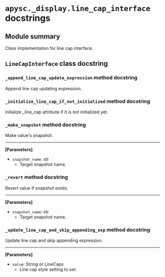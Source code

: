 # `apysc._display.line_cap_interface` docstrings

## Module summary

Class implementation for line cap interface.

## `LineCapInterface` class docstring

### `_append_line_cap_update_expression` method docstring

Append line cap updating expression.

### `_initialize_line_cap_if_not_initialized` method docstring

Inilialize _line_cap attribute if it is not initialized yet.

### `_make_snapshot` method docstring

Make value's snapshot.<hr>

**[Parameters]**

- `snapshot_name`: str
  - Target snapshot name.

### `_revert` method docstring

Revert value if snapshot exists.<hr>

**[Parameters]**

- `snapshot_name`: str
  - Target snapshot name.

### `_update_line_cap_and_skip_appending_exp` method docstring

Update line cap and skip appending expression.<hr>

**[Parameters]**

- `value`: String or LineCaps
  - Line cap style setting to set.